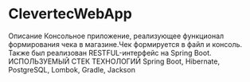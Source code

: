 # ClevertecWebApp
Описание
Консольное приложение, реализующее функционал формирования чека в магазине.Чек формируется в файл и консоль. Также был реализован RESTFUL-интерфейс на Spring Boot.
ИСПОЛЬЗУЕМЫЙ СТЕК ТЕХНОЛОГИЙ
Spring Boot, Hibernate, PostgreSQL, Lombok, Gradle, Jackson
